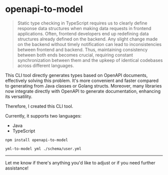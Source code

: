 # openapi-to-model

> Static type checking in TypeScript requires us to clearly define response data structures when making data requests in frontend applications. Often, frontend developers end up redefining data structures already defined on the backend. Any slight change made on the backend without timely notification can lead to inconsistencies between frontend and backend. Thus, maintaining consistency between both ends becomes crucial, requiring constant synchronization between them and the upkeep of identical codebases across different languages.

This CLI tool directly generates types based on OpenAPI documents, effectively solving this problem. It's more convenient and faster compared to generating from Java classes or Golang structs. Moreover, many libraries now integrate directly with OpenAPI to generate documentation, enhancing its versatility.

Therefore, I created this CLI tool.

Currently, it supports two languages:

- Java
- TypeScript

```shell
npm install openapi-to-model

yml-to-model yml ./schema/user.yml
```

--- 

Let me know if there's anything you'd like to adjust or if you need further assistance!

